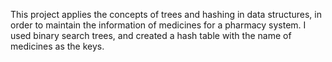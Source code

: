 This project applies the concepts of trees and hashing in data structures, in order to maintain the information of medicines 
for a pharmacy system. I used binary search trees, and created a hash table with the name of 
medicines as the keys. 
